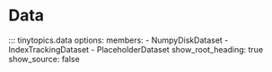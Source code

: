 # Data

::: tinytopics.data
    options:
      members:
        - NumpyDiskDataset
        - IndexTrackingDataset
        - PlaceholderDataset
      show_root_heading: true
      show_source: false
